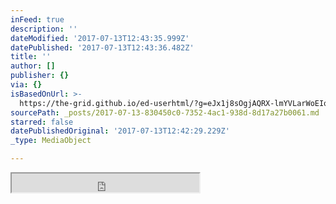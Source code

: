 ```yaml
---
inFeed: true
description: ''
dateModified: '2017-07-13T12:43:35.999Z'
datePublished: '2017-07-13T12:43:36.482Z'
title: ''
author: []
publisher: {}
via: {}
isBasedOnUrl: >-
  https://the-grid.github.io/ed-userhtml/?g=eJx1j8sOgjAQRX-lmYVLarWoEIqfYgodbGMfpB1C9Os1uNXtOWdxb-emrAOyQk-PCoaUDeY2pojASh4VWKK5tJyPJpaqRD0-KCVfqojE52Q2wjEMaG5bWlkK_mp1sUqL5bifm2ZHSsjmdJFnWUtgqzNkFYhaALPo7pYUHGpg2vu0Tov3ZcyIUQHl5bMipNcfs-LwcPRb9h3_PuvfSFpPzg
sourcePath: _posts/2017-07-13-830450c0-7352-4ac1-938d-8d17a27b0061.md
starred: false
datePublishedOriginal: '2017-07-13T12:42:29.229Z'
_type: MediaObject

---
```

<iframe src="https://the-grid.github.io/ed-userhtml/?g=eJx1j8sOgjAQRX-lmYVLarWoEIqfYgodbGMfpB1C9Os1uNXtOWdxb-emrAOyQk-PCoaUDeY2pojASh4VWKK5tJyPJpaqRD0-KCVfqojE52Q2wjEMaG5bWlkK_mp1sUqL5bifm2ZHSsjmdJFnWUtgqzNkFYhaALPo7pYUHGpg2vu0Tov3ZcyIUQHl5bMipNcfs-LwcPRb9h3_PuvfSFpPzg" height="30" style=""></iframe>